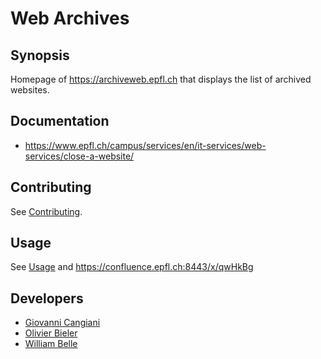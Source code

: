 Web Archives
============

Synopsis
--------

Homepage of https://archiveweb.epfl.ch that displays the list of archived
websites.

Documentation
-------------

* https://www.epfl.ch/campus/services/en/it-services/web-services/close-a-website/

Contributing
-------------

See [Contributing](CONTRIBUTING.md).

Usage
-----

See [Usage](USAGE.md) and https://confluence.epfl.ch:8443/x/qwHkBg

Developers
----------

* [Giovanni Cangiani](https://github.com/multiscan)
* [Olivier Bieler](https://github.com/obieler)
* [William Belle](https://github.com/williambelle)

